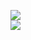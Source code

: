 [![](https://img.shields.io/badge/Made%20With-Github%20Spray-lightgrey.svg?style=for-the-badge&logo=github)](https://github.com/Annihil/github-spray#24269)  
[![](https://i.imgur.com/2DrTn0Z.gif)](https://github.com/Annihil/github-spray)